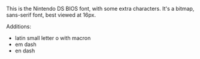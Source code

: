 This is the Nintendo DS BIOS font, with some extra characters. It's a bitmap, sans-serif font, best viewed at 16px.

Additions:

- latin small letter o with macron
- em dash
- en dash